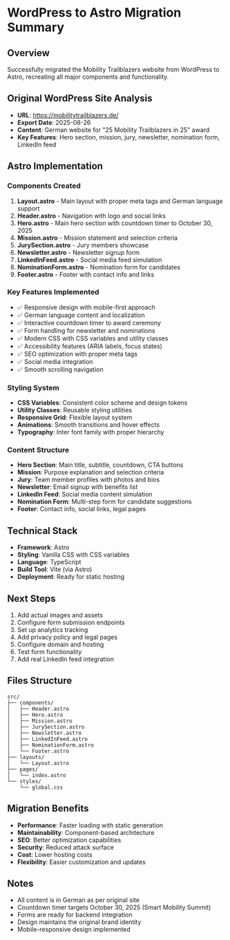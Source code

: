 # WordPress to Astro Migration Summary

## Overview
Successfully migrated the Mobility Trailblazers website from WordPress to Astro, recreating all major components and functionality.

## Original WordPress Site Analysis
- **URL**: https://mobilitytrailblazers.de/
- **Export Date**: 2025-08-26
- **Content**: German website for "25 Mobility Trailblazers in 25" award
- **Key Features**: Hero section, mission, jury, newsletter, nomination form, LinkedIn feed

## Astro Implementation

### Components Created
1. **Layout.astro** - Main layout with proper meta tags and German language support
2. **Header.astro** - Navigation with logo and social links
3. **Hero.astro** - Main hero section with countdown timer to October 30, 2025
4. **Mission.astro** - Mission statement and selection criteria
5. **JurySection.astro** - Jury members showcase
6. **Newsletter.astro** - Newsletter signup form
7. **LinkedInFeed.astro** - Social media feed simulation
8. **NominationForm.astro** - Nomination form for candidates
9. **Footer.astro** - Footer with contact info and links

### Key Features Implemented
- ✅ Responsive design with mobile-first approach
- ✅ German language content and localization
- ✅ Interactive countdown timer to award ceremony
- ✅ Form handling for newsletter and nominations
- ✅ Modern CSS with CSS variables and utility classes
- ✅ Accessibility features (ARIA labels, focus states)
- ✅ SEO optimization with proper meta tags
- ✅ Social media integration
- ✅ Smooth scrolling navigation

### Styling System
- **CSS Variables**: Consistent color scheme and design tokens
- **Utility Classes**: Reusable styling utilities
- **Responsive Grid**: Flexible layout system
- **Animations**: Smooth transitions and hover effects
- **Typography**: Inter font family with proper hierarchy

### Content Structure
- **Hero Section**: Main title, subtitle, countdown, CTA buttons
- **Mission**: Purpose explanation and selection criteria
- **Jury**: Team member profiles with photos and bios
- **Newsletter**: Email signup with benefits list
- **LinkedIn Feed**: Social media content simulation
- **Nomination Form**: Multi-step form for candidate suggestions
- **Footer**: Contact info, social links, legal pages

## Technical Stack
- **Framework**: Astro
- **Styling**: Vanilla CSS with CSS variables
- **Language**: TypeScript
- **Build Tool**: Vite (via Astro)
- **Deployment**: Ready for static hosting

## Next Steps
1. Add actual images and assets
2. Configure form submission endpoints
3. Set up analytics tracking
4. Add privacy policy and legal pages
5. Configure domain and hosting
6. Test form functionality
7. Add real LinkedIn feed integration

## Files Structure
```
src/
├── components/
│   ├── Header.astro
│   ├── Hero.astro
│   ├── Mission.astro
│   ├── JurySection.astro
│   ├── Newsletter.astro
│   ├── LinkedInFeed.astro
│   ├── NominationForm.astro
│   └── Footer.astro
├── layouts/
│   └── Layout.astro
├── pages/
│   └── index.astro
└── styles/
    └── global.css
```

## Migration Benefits
- **Performance**: Faster loading with static generation
- **Maintainability**: Component-based architecture
- **SEO**: Better optimization capabilities
- **Security**: Reduced attack surface
- **Cost**: Lower hosting costs
- **Flexibility**: Easier customization and updates

## Notes
- All content is in German as per original site
- Countdown timer targets October 30, 2025 (Smart Mobility Summit)
- Forms are ready for backend integration
- Design maintains the original brand identity
- Mobile-responsive design implemented
